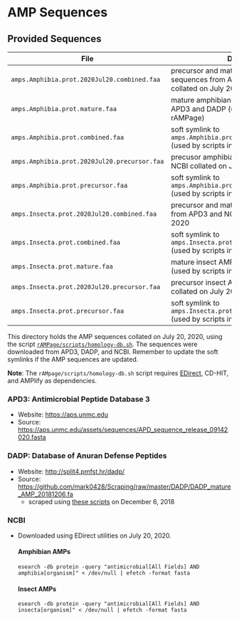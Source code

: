 # AMP Sequences

## Provided Sequences

| File | Description |
|------|-------------|
|`amps.Amphibia.prot.2020Jul20.combined.faa` | precursor and mature amphibian AMP sequences from APD3, DADP, and NCBI collated on July 20, 2020|
|`amps.Amphibia.prot.mature.faa` | mature amphibian AMP sequences from APD3 and DADP (used by scripts in rAMPage)|
|`amps.Amphibia.prot.combined.faa` | soft symlink to `amps.Amphibia.prot.2020Jul20.combined.faa` (used by scripts in rAMPage)|
|`amps.Amphibia.prot.2020Jul20.precursor.faa` | precusor amphibian AMP sequences from NCBI collated on July 20, 2020 |
|`amps.Amphibia.prot.precursor.faa` | soft symlink to `amps.Amphibia.prot.2020Jul20.precursor.faa` (used by scripts in rAMPage)|
|`amps.Insecta.prot.2020Jul20.combined.faa` | precursor and mature insect AMP sequences from APD3 and NCBI collated on July 20, 2020|
|`amps.Insecta.prot.combined.faa` | soft symlink to `amps.Insecta.prot.2020Jul20.combined.faa` (used by scripts in rAMPage)|
|`amps.Insecta.prot.mature.faa` | mature insect AMP sequences from APD3 (used by scripts in rAMPage)|
|`amps.Insecta.prot.2020Jul20.precursor.faa` | precursor insect AMP sequences from NCBI collated on July 20, 2020|
|`amps.Insecta.prot.precursor.faa` | soft symlink to `amps.Insecta.prot.2020Jul20.precursor.faa` (used by scripts in rAMPage)|

This directory holds the AMP sequences collated on July 20, 2020, using the script [`rAMPage/scripts/homology-db.sh`](../scripts/helpers/homology-db.sh). The sequences were downloaded from APD3, DADP, and NCBI. Remember to update the soft symlinks if the AMP sequences are updated.

**Note**: The `rAMpage/scripts/homology-db.sh` script requires [EDirect](https://www.ncbi.nlm.nih.gov/books/NBK179288/), CD-HIT, and AMPlify as dependencies.

### APD3: Antimicrobial Peptide Database 3

* Website: https://aps.unmc.edu
* Source: https://aps.unmc.edu/assets/sequences/APD_sequence_release_09142020.fasta

### DADP: Database of Anuran Defense Peptides

* Website: http://split4.pmfst.hr/dadp/
* Source: https://github.com/mark0428/Scraping/raw/master/DADP/DADP_mature_AMP_20181206.fa
	* scraped using [these scripts](https://github.com/mark0428/Scraping/tree/master/DADP) on December 6, 2018

### NCBI

* Downloaded using EDirect utilities on July 20, 2020.

	#### Amphibian AMPs
	```shell
	esearch -db protein -query "antimicrobial[All Fields] AND amphibia[organism]" < /dev/null | efetch -format fasta 
	```

	#### Insect AMPs
	```shell
	esearch -db protein -query "antimicrobial[All Fields] AND insecta[organism]" < /dev/null | efetch -format fasta 
	```
